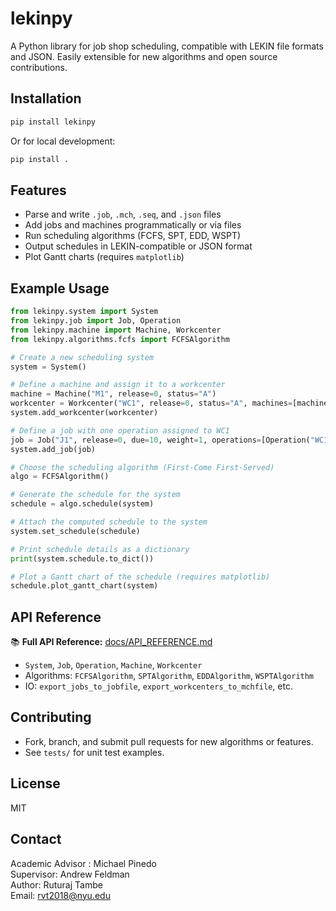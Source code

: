 
# lekinpy

A Python library for job shop scheduling, compatible with LEKIN file formats and JSON. Easily extensible for new algorithms and open source contributions.

## Installation

```bash
pip install lekinpy
```
Or for local development:
```bash
pip install .
```

## Features
- Parse and write `.job`, `.mch`, `.seq`, and `.json` files
- Add jobs and machines programmatically or via files
- Run scheduling algorithms (FCFS, SPT, EDD, WSPT)
- Output schedules in LEKIN-compatible or JSON format
- Plot Gantt charts (requires `matplotlib`)

## Example Usage
```python
from lekinpy.system import System
from lekinpy.job import Job, Operation
from lekinpy.machine import Machine, Workcenter
from lekinpy.algorithms.fcfs import FCFSAlgorithm

# Create a new scheduling system
system = System()

# Define a machine and assign it to a workcenter
machine = Machine("M1", release=0, status="A")
workcenter = Workcenter("WC1", release=0, status="A", machines=[machine])
system.add_workcenter(workcenter)

# Define a job with one operation assigned to WC1
job = Job("J1", release=0, due=10, weight=1, operations=[Operation("WC1", 5, "A")])
system.add_job(job)

# Choose the scheduling algorithm (First-Come First-Served)
algo = FCFSAlgorithm()

# Generate the schedule for the system
schedule = algo.schedule(system)

# Attach the computed schedule to the system
system.set_schedule(schedule)

# Print schedule details as a dictionary
print(system.schedule.to_dict())

# Plot a Gantt chart of the schedule (requires matplotlib)
schedule.plot_gantt_chart(system)
```

## API Reference
📚 **Full API Reference:** [docs/API_REFERENCE.md](docs/API_REFERENCE.md)

- `System`, `Job`, `Operation`, `Machine`, `Workcenter`
- Algorithms: `FCFSAlgorithm`, `SPTAlgorithm`, `EDDAlgorithm`, `WSPTAlgorithm`
- IO: `export_jobs_to_jobfile`, `export_workcenters_to_mchfile`, etc.

## Contributing

- Fork, branch, and submit pull requests for new algorithms or features.
- See `tests/` for unit test examples.

## License

MIT

## Contact
Academic Advisor : Michael Pinedo  
Supervisor: Andrew Feldman  
Author: Ruturaj Tambe  
Email: rvt2018@nyu.edu
